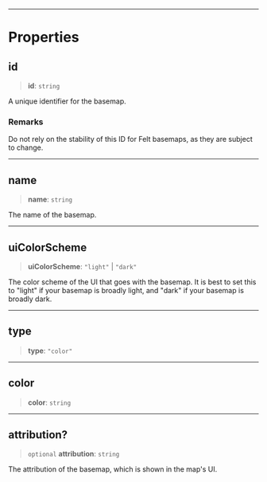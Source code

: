 ***

# Properties

## id

> **id**: `string`

A unique identifier for the basemap.

### Remarks

Do not rely on the stability of this ID for Felt basemaps, as they are
subject to change.

***

## name

> **name**: `string`

The name of the basemap.

***

## uiColorScheme

> **uiColorScheme**: `"light"` | `"dark"`

The color scheme of the UI that goes with the basemap. It is best to set this to
"light" if your basemap is broadly light, and "dark" if your basemap is broadly dark.

***

## type

> **type**: `"color"`

***

## color

> **color**: `string`

***

## attribution?

> `optional` **attribution**: `string`

The attribution of the basemap, which is shown in the map's UI.
